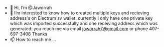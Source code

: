 - 👋 Hi, I’m @Jaworrah
- 👀 I’m interested to know how to created multiple keys and recieving address's on Electrum sv wallet. currently I only have one private key which was imported successfully and one receiving address which was generated. you reach me via email jaworrah7@gmail.com or phone 407-697-3408 Thanks 
- 📫 How to reach me ...


<!---
Jaworrah/Jaworrah is a ✨ special ✨ repository because its `README.md` (this file) appears on your GitHub profile.
You can click the Preview link to take a look at your changes.
--->
